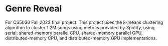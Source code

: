 # Genre Reveal
For CS5030 Fall 2023 final project. This project uses the k-means clustering algorithm to cluster 1.2M songs using metrics provided by Spotify, using serial, shared-memory parallel CPU, shared-memory parallel GPU, distributed-memory CPU, and distributed-memory GPU implementations.

